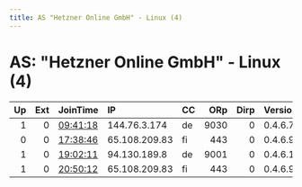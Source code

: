 ```yaml
---
title: AS "Hetzner Online GmbH" - Linux (4)
---
```


# AS: "Hetzner Online GmbH" - Linux (4)

|   Up |   Ext | JoinTime                                                                                              | IP            | CC   |   ORp |   Dirp | Version   | Contact                   | Nickname     |   eFamMembers |
|-----:|------:|:------------------------------------------------------------------------------------------------------|:--------------|:-----|------:|-------:|:----------|:--------------------------|:-------------|--------------:|
|    1 |     0 | [09:41:18](https://nusenu.github.io/OrNetStats/w/relay/DF6F7908E7FDEEE5DE6DD9C92F7C9DFB20B0CE2A.html) | 144.76.3.174  | de   |  9030 |      0 | 0.4.6.7   | email:blueeyeswhitedragon | TorchWood    |             1 |
|    0 |     0 | [17:38:46](https://nusenu.github.io/OrNetStats/w/relay/ABA0AFD19AA919E4B5F49335D304B868FDFF872F.html) | 65.108.209.83 | fi   |   443 |      0 | 0.4.6.9   | None                      | ImJustARelay |             1 |
|    1 |     0 | [19:02:11](https://nusenu.github.io/OrNetStats/w/relay/588413A3B8BE4C438B530AC5E184E1ED89A07F6A.html) | 94.130.189.8  | de   |  9001 |      0 | 0.4.6.10  | None                      | momo         |             1 |
|    1 |     0 | [20:50:12](https://nusenu.github.io/OrNetStats/w/relay/1A46CDDB9AAFA5B8DD8BD31375AB009C9D3DB69B.html) | 65.108.209.83 | fi   |   443 |      0 | 0.4.6.9   | uvfjjpa9 at anonaddy dot  | ImJustARelay |             1 |
